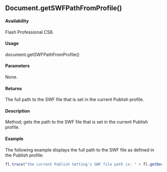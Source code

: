 ## Document.getSWFPathFromProfile()

#### Availability

Flash Professional CS6.

#### Usage

document.getSWFPathFromProfile()

#### Parameters

None.

#### Returns

The full path to the SWF file that is set in the current Publish profile.

#### Description

Method; gets the path to the SWF file that is set in the current Publish profile.

#### Example

The following example displays the full path to the SWF file as defined in the Publish profile:

```javascript
fl.trace("the current Publish Setting's SWF file path is: " + fl.getDocumentDOM().getSWFPathFromProfile());

```
